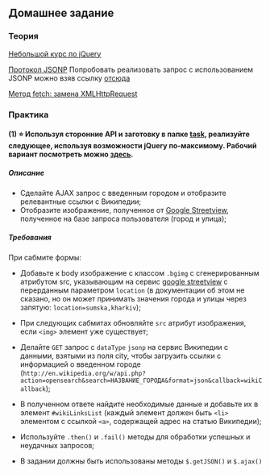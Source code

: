 ## Домашнее задание

### Теория

[Небольшой курс по jQuery](https://www.codeschool.com/courses/try-jquery)

[Протокол JSONP](https://learn.javascript.ru/ajax-jsonp) Попробовать реализовать запрос с использованием JSONP можно взяв ссылку [отсюда](http://www.jsontest.com/#code)

[Метод fetch: замена XMLHttpRequest](https://learn.javascript.ru/fetch)



### Практика


#### (1) ⭐ Используя сторонние API и заготовку в папке [task](./task), реализуйте следующее, используя возможности jQuery по-максимому. Рабочий вариант посмотреть можно [здесь](https://output.jsbin.com/puqovikeri).

##### Описание

- Сделайте AJAX запрос с введенным городом и отобразите релевантные ссылки с Википедии;
- Отобразите изображение, полученное от [Google Streetview](https://maps.googleapis.com/maps/api/streetview?size=600x300&location=46.414382,10.013988&heading=151.78&pitch=-0.76), полученное на базе запроса пользователя (город и улица);

##### Требования

При сабмите формы:

- Добавьте к body изображение с классом `.bgimg` с сгенерированным атрибутом src, указывающим на сервис [google streetview](https://developers.google.com/maps/documentation/streetview/intro#url_parameters) с перерданным параметром `location` (в документации об этом не сказано, но он может принимать значения города и улицы через запятую: `location=sumska,kharkiv`);

- При следующих сабмитах обновляйте `src` атрибут изображения, если `<img>` элемент уже существует;

- Делайте `GET` запрос с `dataType` `jsonp` на сервис Википедии с данными, взятыми из поля city, чтобы загрузить ссылки с информацией о введенном городе (`http://en.wikipedia.org/w/api.php?action=opensearch&search=НАЗВАНИЕ_ГОРОДА&format=json&callback=wikiCallback`);

- В полученном ответе найдите необходимые данные и добавьте их в элемент `#wikiLinksList` (каждый элемент должен быть `<li>` элементом с ссылкой `<a>`, содержащей адрес на статью Википедии);

- Используйте `.then()` и `.fail()` методы для обработки успешных и неудачных запросов;

- В задании должны быть использованы методы `$.getJSON()` и `$.ajax()`

